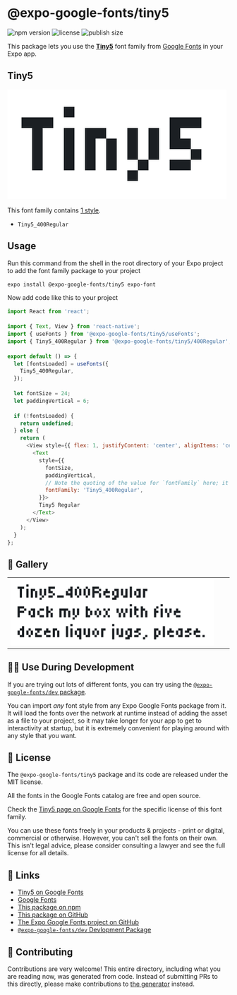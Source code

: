 # @expo-google-fonts/tiny5

![npm version](https://flat.badgen.net/npm/v/@expo-google-fonts/tiny5)
![license](https://flat.badgen.net/github/license/expo/google-fonts)
![publish size](https://flat.badgen.net/packagephobia/install/@expo-google-fonts/tiny5)

This package lets you use the [**Tiny5**](https://fonts.google.com/specimen/Tiny5) font family from [Google Fonts](https://fonts.google.com/) in your Expo app.

## Tiny5

![Tiny5](./font-family.png)

This font family contains [1 style](#-gallery).

- `Tiny5_400Regular`

## Usage

Run this command from the shell in the root directory of your Expo project to add the font family package to your project
```sh
expo install @expo-google-fonts/tiny5 expo-font
```

Now add code like this to your project
```js
import React from 'react';

import { Text, View } from 'react-native';
import { useFonts } from '@expo-google-fonts/tiny5/useFonts';
import { Tiny5_400Regular } from '@expo-google-fonts/tiny5/400Regular';

export default () => {
  let [fontsLoaded] = useFonts({
    Tiny5_400Regular,
  });

  let fontSize = 24;
  let paddingVertical = 6;

  if (!fontsLoaded) {
    return undefined;
  } else {
    return (
      <View style={{ flex: 1, justifyContent: 'center', alignItems: 'center' }}>
        <Text
          style={{
            fontSize,
            paddingVertical,
            // Note the quoting of the value for `fontFamily` here; it expects a string!
            fontFamily: 'Tiny5_400Regular',
          }}>
          Tiny5 Regular
        </Text>
      </View>
    );
  }
};

```

## 🔡 Gallery


||||
|-|-|-|
|![Tiny5_400Regular](.//400Regular/Tiny5_400Regular.ttf.png)||||


## 👩‍💻 Use During Development

If you are trying out lots of different fonts, you can try using the [`@expo-google-fonts/dev` package](https://github.com/expo/google-fonts/tree/master/font-packages/dev#readme).

You can import *any* font style from any Expo Google Fonts package from it. It will load the fonts
over the network at runtime instead of adding the asset as a file to your project, so it may take longer
for your app to get to interactivity at startup, but it is extremely convenient
for playing around with any style that you want.

## 📖 License

The `@expo-google-fonts/tiny5` package and its code are released under the MIT license.

All the fonts in the Google Fonts catalog are free and open source.

Check the [Tiny5 page on Google Fonts](https://fonts.google.com/specimen/Tiny5) for the specific license of this font family.

You can use these fonts freely in your products & projects - print or digital, commercial or otherwise. However, you can't sell the fonts on their own. This isn't legal advice, please consider consulting a lawyer and see the full license for all details.

## 🔗 Links

- [Tiny5 on Google Fonts](https://fonts.google.com/specimen/Tiny5)
- [Google Fonts](https://fonts.google.com/)
- [This package on npm](https://www.npmjs.com/package/@expo-google-fonts/tiny5)
- [This package on GitHub](https://github.com/expo/google-fonts/tree/master/font-packages/tiny5)
- [The Expo Google Fonts project on GitHub](https://github.com/expo/google-fonts)
- [`@expo-google-fonts/dev` Devlopment Package](https://github.com/expo/google-fonts/tree/master/font-packages/dev)

## 🤝 Contributing

Contributions are very welcome! This entire directory, including what you are reading now, was generated from code. Instead of submitting PRs to this directly, please make contributions to [the generator](https://github.com/expo/google-fonts/tree/master/packages/generator) instead.
